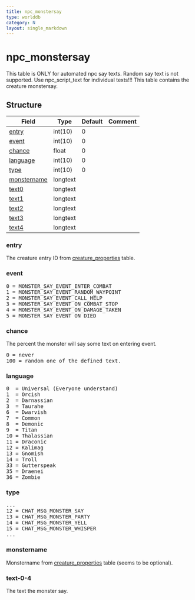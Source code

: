 ```yaml
---
title: npc_monstersay
type: worlddb
category: N
layout: single_markdown
---
```


# npc_monstersay
This table is ONLY for automated npc say texts. Random say text is not supported. Use npc_script_text for individual texts!!!
This table contains the creature monstersay. 

## Structure

Field                                                                                | Type     | Default | Comment
------------------------------------------------------------------------------------ | -------- | ------- | -------
[entry](#entry)             | int(10)  | 0       |        
[event](#event)             | int(10)  | 0       |        
[chance](#chance)           | float    | 0       |        
[language](#language)       | int(10)  | 0       |        
[type](#type)               | int(10)  | 0       |        
[monstername](#monstername) | longtext |         |        
[text0](#text-0-4)          | longtext |         |        
[text1](#text-0-4)          | longtext |         |        
[text2](#text-0-4)          | longtext |         |        
[text3](#text-0-4)          | longtext |         |        
[text4](#text-0-4)          | longtext |         |        

### entry

The creature entry ID from [creature_properties](/Wiki/database/world/creature_properties/ "Creature properties") table.

### event

<pre>
0 = MONSTER_SAY_EVENT_ENTER_COMBAT
1 = MONSTER_SAY_EVENT_RANDOM_WAYPOINT
2 = MONSTER_SAY_EVENT_CALL_HELP
3 = MONSTER_SAY_EVENT_ON_COMBAT_STOP
4 = MONSTER_SAY_EVENT_ON_DAMAGE_TAKEN
5 = MONSTER_SAY_EVENT_ON_DIED
</pre>

### chance

The percent the monster will say some text on entering event.

<pre>
0 = never
100 = random one of the defined text.
</pre>

### language

<pre>
0  = Universal (Everyone understand)
1  = Orcish
2  = Darnassian
3  = Taurahe
6  = Dwarvish
7  = Common
8  = Demonic
9  = Titan
10 = Thalassian
11 = Draconic
12 = Kalimag
13 = Gnomish
14 = Troll
33 = Gutterspeak
35 = Draenei
36 = Zombie
</pre>

### type

<pre>
...
12 = CHAT_MSG_MONSTER_SAY
13 = CHAT_MSG_MONSTER_PARTY
14 = CHAT_MSG_MONSTER_YELL
15 = CHAT_MSG_MONSTER_WHISPER
...
</pre>

### monstername

Monstername from [creature_properties](/Wiki/database/world/creature_properties/ "Creature properties") table (seems to be optional).

### text-0-4

The text the monster say.